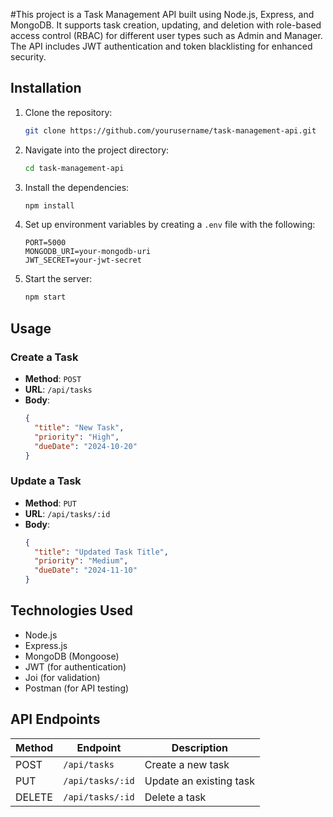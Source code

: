 #This project is a Task Management API built using Node.js, Express, and MongoDB. It supports task creation, updating, and deletion with role-based access control (RBAC) for different user types such as Admin and Manager. The API includes JWT authentication and token blacklisting for enhanced security.

## Installation

1. Clone the repository:
   ```bash
   git clone https://github.com/yourusername/task-management-api.git
   ```

2. Navigate into the project directory:
   ```bash
   cd task-management-api
   ```

3. Install the dependencies:
   ```bash
   npm install
   ```

4. Set up environment variables by creating a `.env` file with the following:
   ```
   PORT=5000
   MONGODB_URI=your-mongodb-uri
   JWT_SECRET=your-jwt-secret
   ```

5. Start the server:
   ```bash
   npm start
   ```


## Usage

### Create a Task
- **Method**: `POST`
- **URL**: `/api/tasks`
- **Body**:
  ```json
  {
    "title": "New Task",
    "priority": "High",
    "dueDate": "2024-10-20"
  }
  ```

### Update a Task
- **Method**: `PUT`
- **URL**: `/api/tasks/:id`
- **Body**:
  ```json
  {
    "title": "Updated Task Title",
    "priority": "Medium",
    "dueDate": "2024-11-10"
  }
  ```

## Technologies Used
- Node.js
- Express.js
- MongoDB (Mongoose)
- JWT (for authentication)
- Joi (for validation)
- Postman (for API testing)


## API Endpoints

| Method | Endpoint            | Description                |
|--------|---------------------|----------------------------|
| POST   | `/api/tasks`         | Create a new task           |
| PUT    | `/api/tasks/:id`     | Update an existing task     |
| DELETE | `/api/tasks/:id`     | Delete a task               |



